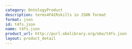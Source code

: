 ```yaml
---
category: OntologyProduct
description: terms4FAIRskills in JSON format
format: json
id: t4fs.json
name: t4fs.json
product_url: http://purl.obolibrary.org/obo/t4fs.json
layout: product_detail
---
```

